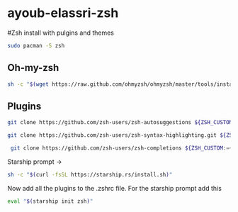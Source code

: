 # ayoub-elassri-zsh

#Zsh install with pulgins and themes

```bash
sudo pacman -S zsh
```

## Oh-my-zsh
```bash
sh -c "$(wget https://raw.github.com/ohmyzsh/ohmyzsh/master/tools/install.sh -O -)"
```
## Plugins

```bash
git clone https://github.com/zsh-users/zsh-autosuggestions ${ZSH_CUSTOM:-~/.oh-my-zsh/custom}/plugins/zsh-autosuggestions
```

```bash
git clone https://github.com/zsh-users/zsh-syntax-highlighting.git ${ZSH_CUSTOM:-~/.oh-my-zsh/custom}/plugins/zsh-syntax-highlighting
```

```bash
 git clone https://github.com/zsh-users/zsh-completions ${ZSH_CUSTOM:=~/.oh-my-zsh/custom}/plugins/zsh-completions
```

Starship prompt ->
```bash
sh -c "$(curl -fsSL https://starship.rs/install.sh)"
```

Now add all the plugins to the .zshrc file. For the starship prompt add this

```bash
eval "$(starship init zsh)"
```
